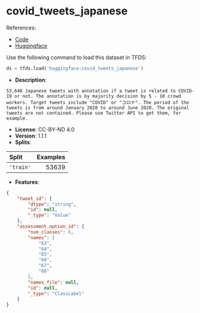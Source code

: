 # covid_tweets_japanese

References:

*   [Code](https://github.com/huggingface/datasets/blob/master/datasets/covid_tweets_japanese)
*   [Huggingface](https://huggingface.co/datasets/covid_tweets_japanese)



Use the following command to load this dataset in TFDS:

```python
ds = tfds.load('huggingface:covid_tweets_japanese')
```

*   **Description**:

```
53,640 Japanese tweets with annotation if a tweet is related to COVID-19 or not. The annotation is by majority decision by 5 - 10 crowd workers. Target tweets include "COVID" or "コロナ". The period of the tweets is from around January 2020 to around June 2020. The original tweets are not contained. Please use Twitter API to get them, for example.
```

*   **License**: CC-BY-ND 4.0
*   **Version**: 1.1.1
*   **Splits**:

Split  | Examples
:----- | -------:
`'train'` | 53639

*   **Features**:

```json
{
    "tweet_id": {
        "dtype": "string",
        "id": null,
        "_type": "Value"
    },
    "assessment_option_id": {
        "num_classes": 6,
        "names": [
            "63",
            "64",
            "65",
            "66",
            "67",
            "68"
        ],
        "names_file": null,
        "id": null,
        "_type": "ClassLabel"
    }
}
```


